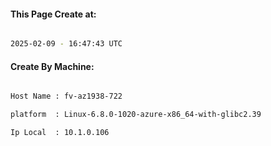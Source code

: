 
   
#### This Page Create at:

```bash

2025-02-09 - 16:47:43 UTC

```

#### Create By Machine:

```bash

Host Name : fv-az1938-722

platform  : Linux-6.8.0-1020-azure-x86_64-with-glibc2.39

Ip Local  : 10.1.0.106

```

